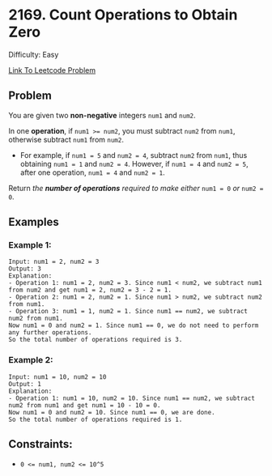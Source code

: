 # 2169. Count Operations to Obtain Zero
Difficulty: Easy

[Link To Leetcode Problem](https://leetcode.com/problems/count-operations-to-obtain-zero/)

## Problem
You are given two **non-negative** integers `num1` and `num2`.

In one **operation**, if `num1 >= num2`, you must subtract `num2` from `num1`, otherwise subtract `num1` from `num2`.

- For example, if `num1 = 5` and `num2 = 4`, subtract `num2` from `num1`, thus obtaining `num1 = 1` and `num2 = 4`. However, if `num1 = 4` and `num2 = 5`, after one operation, `num1 = 4` and `num2 = 1`.

Return *the **number of operations** required to make either* `num1 = 0` *or* `num2 = 0`.

## Examples
### Example 1:
```
Input: num1 = 2, num2 = 3
Output: 3
Explanation: 
- Operation 1: num1 = 2, num2 = 3. Since num1 < num2, we subtract num1 from num2 and get num1 = 2, num2 = 3 - 2 = 1.
- Operation 2: num1 = 2, num2 = 1. Since num1 > num2, we subtract num2 from num1.
- Operation 3: num1 = 1, num2 = 1. Since num1 == num2, we subtract num2 from num1.
Now num1 = 0 and num2 = 1. Since num1 == 0, we do not need to perform any further operations.
So the total number of operations required is 3.
```
### Example 2:
```
Input: num1 = 10, num2 = 10
Output: 1
Explanation: 
- Operation 1: num1 = 10, num2 = 10. Since num1 == num2, we subtract num2 from num1 and get num1 = 10 - 10 = 0.
Now num1 = 0 and num2 = 10. Since num1 == 0, we are done.
So the total number of operations required is 1.
```

## Constraints:
- `0 <= num1, num2 <= 10^5`